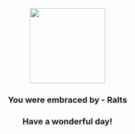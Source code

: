 <p align="center">
    <img src="https://raw.githubusercontent.com/PokeAPI/sprites/master/sprites/pokemon/280.png" width="150" height="150">
</p>
<h3 align="center">You were embraced by - <b>Ralts</b></h3>
<h3 align="center">Have a wonderful day!</h3>
